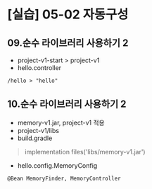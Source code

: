 # [실습] 05-02 자동구성
## 09.순수 라이브러리 사용하기 2
- project-v1-start > project-v1
- hello.controller
```
/hello > "hello"
```

## 10.순수 라이브러리 사용하기 2
- memory-v1.jar, project-v1 적용
- project-v1/libs
- build.gradle
> implementation files('libs/memory-v1.jar')
- hello.config.MemoryConfig
```
@Bean MemoryFinder, MemoryController
```